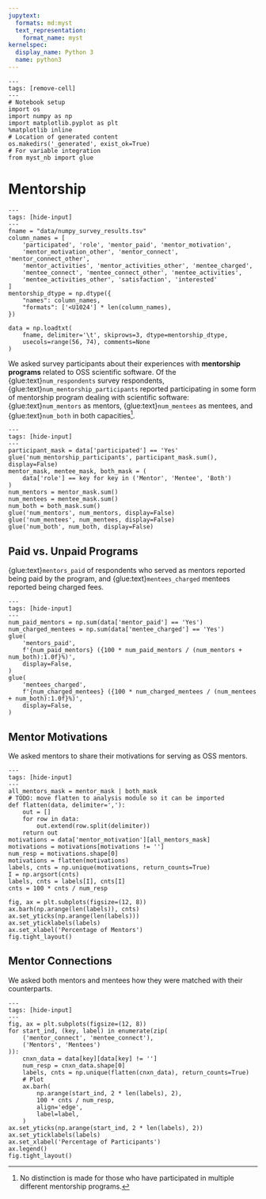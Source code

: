 ```yaml
---
jupytext:
  formats: md:myst
  text_representation:
    format_name: myst
kernelspec:
  display_name: Python 3
  name: python3
---
```


```{code-cell} ipython3
---
tags: [remove-cell]
---
# Notebook setup
import os
import numpy as np
import matplotlib.pyplot as plt
%matplotlib inline
# Location of generated content
os.makedirs('_generated', exist_ok=True)
# For variable integration
from myst_nb import glue
```

# Mentorship

```{code-cell} ipython3
---
tags: [hide-input]
---
fname = "data/numpy_survey_results.tsv"
column_names = [
    'participated', 'role', 'mentor_paid', 'mentor_motivation',
    'mentor_motivation_other', 'mentor_connect', 'mentor_connect_other',
    'mentor_activities', 'mentor_activities_other', 'mentee_charged',
    'mentee_connect', 'mentee_connect_other', 'mentee_activities',
    'mentee_activities_other', 'satisfaction', 'interested'
]
mentorship_dtype = np.dtype({
    "names": column_names,
    "formats": ['<U1024'] * len(column_names),
})

data = np.loadtxt(
    fname, delimiter='\t', skiprows=3, dtype=mentorship_dtype,
    usecols=range(56, 74), comments=None
)
```

We asked survey participants about their experiences with
**mentorship programs** related to OSS scientific software.
Of the {glue:text}`num_respondents` survey respondents,
{glue:text}`num_mentorship_participants` reported participating in some form
of mentorship program dealing with scientific software:
{glue:text}`num_mentors` as mentors, {glue:text}`num_mentees` as mentees, and
{glue:text}`num_both` in both capacities[^both].

[^both]: No distinction is made for those who have participated in multiple
         different mentorship programs.

```{code-cell} ipython3
---
tags: [hide-input]
---
participant_mask = data['participated'] == 'Yes'
glue('num_mentorship_participants', participant_mask.sum(), display=False)
mentor_mask, mentee_mask, both_mask = (
    data['role'] == key for key in ('Mentor', 'Mentee', 'Both')
)
num_mentors = mentor_mask.sum()
num_mentees = mentee_mask.sum()
num_both = both_mask.sum()
glue('num_mentors', num_mentors, display=False)
glue('num_mentees', num_mentees, display=False)
glue('num_both', num_both, display=False)
```

## Paid vs. Unpaid Programs

{glue:text}`mentors_paid` of respondents who served as mentors reported being
paid by the program, and {glue:text}`mentees_charged` mentees reported being
charged fees.

```{code-cell} ipython3
---
tags: [hide-input]
---
num_paid_mentors = np.sum(data['mentor_paid'] == 'Yes')
num_charged_mentees = np.sum(data['mentee_charged'] == 'Yes')
glue(
    'mentors_paid',
    f'{num_paid_mentors} ({100 * num_paid_mentors / (num_mentors + num_both):1.0f}%)',
    display=False,
)
glue(
    'mentees_charged',
    f'{num_charged_mentees} ({100 * num_charged_mentees / (num_mentees + num_both):1.0f}%)',
    display=False,
)
```

## Mentor Motivations

We asked mentors to share their motivations for serving as OSS mentors.

```{code-cell} ipython3
---
tags: [hide-input]
---
all_mentors_mask = mentor_mask | both_mask
# TODO: move flatten to analysis module so it can be imported
def flatten(data, delimiter=','):
    out = []
    for row in data:
        out.extend(row.split(delimiter))
    return out
motivations = data['mentor_motivation'][all_mentors_mask]
motivations = motivations[motivations != '']
num_resp = motivations.shape[0]
motivations = flatten(motivations)
labels, cnts = np.unique(motivations, return_counts=True)
I = np.argsort(cnts)
labels, cnts = labels[I], cnts[I]
cnts = 100 * cnts / num_resp

fig, ax = plt.subplots(figsize=(12, 8))
ax.barh(np.arange(len(labels)), cnts)
ax.set_yticks(np.arange(len(labels)))
ax.set_yticklabels(labels)
ax.set_xlabel('Percentage of Mentors')
fig.tight_layout()
```

## Mentor Connections

We asked both mentors and mentees how they were matched with their
counterparts.

```{code-cell} ipython3
---
tags: [hide-input]
---
fig, ax = plt.subplots(figsize=(12, 8))
for start_ind, (key, label) in enumerate(zip(
    ('mentor_connect', 'mentee_connect'),
    ('Mentors', 'Mentees')
)):
    cnxn_data = data[key][data[key] != '']
    num_resp = cnxn_data.shape[0]
    labels, cnts = np.unique(flatten(cnxn_data), return_counts=True)
    # Plot
    ax.barh(
        np.arange(start_ind, 2 * len(labels), 2),
        100 * cnts / num_resp,
        align='edge',
        label=label,
    )
ax.set_yticks(np.arange(start_ind, 2 * len(labels), 2))
ax.set_yticklabels(labels)
ax.set_xlabel('Percentage of Participants')
ax.legend()
fig.tight_layout()
```
